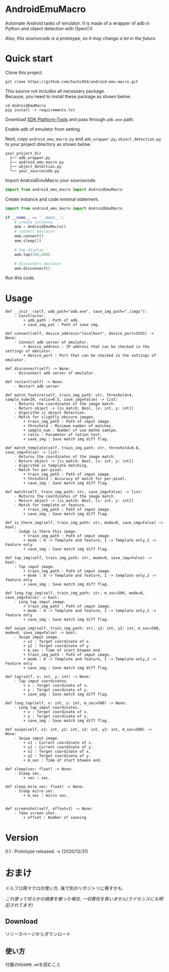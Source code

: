 # AndroidEmuMacro

Automate Android tasks of emulator. It is made of a wrapper of adb in Python and object detection with OpenCV.  

*Also, this sourcecode is a prototype, so it may change a lot in the future.*  

# Quick start

Clone this project.

```
git clone https://github.com/Sachi854/android-emu-macro.git
```

This source not includes all necessary package.  
Because, you need to install these package as shown below.  

```
cd AndroidEmuMacro
pip install -r requirements.txt
```

Download [SDK Platform-Tools](https://developer.android.com/studio/releases/platform-tools) and pass through ``adb.exe`` path.

Enable adb of emulator from setting.  

Next, copy ``android_emu_macro.py`` and ``adb_wrapper.py``, ``object_detection.py`` to your project directory as shown below.  

```dir
your_project_dir
  ├── adb_wrapper.py
  ├── android_emu_macro.py
  ├── object_detection.py
  └── your_sourcecode.py
```

Import AndroidEmuMacro your sourcecode.

```py
import from android_emu_macro import AndroidEmuMacro
```

Create instance and code minimal statement.

```py
import from android_emu_macro import AndroidEmuMacro

if __name__ == '__main__':
    # create inctance
    aem = AndroidEmuMacro()
    # connect emulator
    aem.connect()
    aem.sleep(2)

    # tap display
    aem.tap(200,400)    

    # disconnect emulator
    aem.disconnect()
```

Run this code.

# Usage

```
def __init__(self, adb_path="adb.exe", save_img_path="./imgs"):
    - Constructor.
        + adb_path : Path of adb.
        + save_img_pat : Path of save img.

def connect(self, device_address="localhost", device_port=5555) -> None:
    - Connect adb server of emulator.
        + device_address : IP address that can be checked in the settings of emulator.
        + device_port : Port that can be checked in the settings of emulator.
    
def disconnect(self) -> None:
    - Disconnect adb server of emulator.

def restart(self) -> None:
    - Restart adb server

def match_feature(self, train_img_path: str, threshold=4, sample_num=20, ratio=0.5, save_img=False) -> list:
    - Returns the coordinates of the image match.
    - Return object -> [is_match: Bool, [x: int, y: int]]
    - Algorithm is object detection.
    - Match for slightly obscure images.
        + train_img_path : Path of imput image. 
        + threshold : Minimum number of matches.
        + sample_num : Number of use mathe samlpe.
        + ratio : Parameter of ration test.
        + save_img : Save match img diff flag.

def match_template(self, train_img_path: str, threshold=0.8, save_img=False) -> list:
    - Returns the coordinates of the image match.
    - Return object -> [is_match: Bool, [x: int, y: int]]
    - Algorithm is template matching.
    - Match for per-pixel.
        + train_img_path : Path of imput image. 
        + threshold : Accuracy of match for per-pixel.
        + save_img : Save match img diff flag.

def match(self, train_img_path: str, save_img=False) -> list:
    - Returns the coordinates of the image match.
    - Return object -> [is_match: Bool, [x: int, y: int]]
    - Match for template or feature.
        + train_img_path : Path of imput image. 
        + save_img : Save match img diff flag.

def is_there_img(self, train_img_path: str, mode=0, save_img=False) -> bool:
    - Judge is there this image.
        + train_img_path : Path of imput image.
        + mode : 0 -> Template and feature, 1 -> Template only,2 -> Feature only
        + save_img : Save match img diff flag.

def tap_img(self, train_img_path: str, mode=0, save_img=False) -> bool:
    - Tap imput image.
        + train_img_path : Path of imput image.
        + mode : 0 -> Template and feature, 1 -> template only,2 -> feature only
        + save_img : Save match img diff flag.
        
def long_tap_img(self, train_img_path: str, m_sec=500, mode=0, save_img=False) -> bool:
    - Long tap imput image.
        + train_img_path : Path of imput image.
        + mode : 0 -> Template and feature, 1 -> template only,2 -> feature only
        + save_img : Save match img diff flag.

def swipe_img(self, train_img_path: str, x2: int, y2: int, m_sec=500, mode=0, save_img=False) -> bool:
    - Swipe imput image.
        + x2 : Terget coordinate of x.
        + y2 : Terget coordinate of y.
        + m_sec : Time of start btween end.
        + train_img_path : Path of imput image.
        + mode : 0 -> Template and feature, 1 -> Template only,2 -> Feature only
        + save_img : Save match img diff flag.    

def tap(self, x: int, y: int) -> None:
    - Tap imput coordinates.
        + x : Terget coordinate of x.
        + y : Terget coordinate of y.
        + save_img : Save match img diff flag.

def long_tap(self, x: int, y: int, m_sec=500) -> None:
    - Long tap imput coordinates.
        + x : Terget coordinate of x.
        + y : Terget coordinate of y.
        + save_img : Save match img diff flag.

def swipe(self, x1: int, y1: int, x2: int, y2: int, m_sec=500) -> None:
    - Swipe imput image.
        + x1 : Current coordinate of x.
        + y1 : Current coordinate of y.
        + x2 : Terget coordinate of x.
        + y2 : Terget coordinate of y.
        + m_sec : Time of start btween end.

def sleep(sec: float) -> None:
    - Sleep sec.
        + sec : sec.

def sleep_ms(m_sec: float) -> None:
    - Sleep micro sec.
        + m_sec : micro sec.


def screenshot(self, offset=1) -> None:
    - Take screen shot.
        + offset : Number of saveing
```

# Version

0.1 : Prototype released. -> (2020/12/31)

# おまけ

ドルフロ用マクロの使い方. 後で別のリポジトリに移すかも.  

*これ使って何らかの損害を被った場合, 一切責任を負いません(ライセンスにも明記されてます)*

## Download

リリースページからダウンロード

## 使い方

付属の``README.md``を読むこと